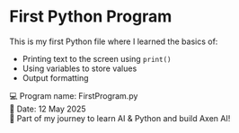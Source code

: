 # First Python Program

This is my first Python file where I learned the basics of:

- Printing text to the screen using `print()`
- Using variables to store values
- Output formatting

💻 Program name: FirstProgram.py  
📅 Date: 12 May 2025  
🚀 Part of my journey to learn AI & Python and build Axen AI!
